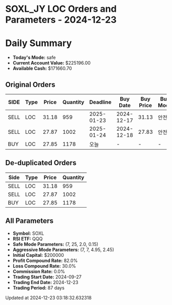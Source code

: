 # SOXL_JY LOC Orders and Parameters - 2024-12-23

# Daily Summary

- **Today's Mode:** safe
- **Current Account Value:** $225196.00
- **Available Cash:** $171660.70

## Original Orders

| SIDE | Type | Price | Quantity | Deadline | Buy Date | Buy Price | Buy Mode |
|------|------|-------|----------|----------|----------|-----------|----------|
| SELL | LOC | 31.18 | 959 | 2025-01-23 | 2024-12-17 | 31.13 | 안전 |
| SELL | LOC | 27.87 | 1002 | 2025-01-24 | 2024-12-18 | 27.83 | 안전 |
| BUY | LOC | 27.85 | 1178 | 오늘 | - | - | - |

## De-duplicated Orders

| Side | Type | Price | Quantity |
|------|------|-------|----------|
| SELL | LOC | 31.18 | 959 |
| SELL | LOC | 27.87 | 1002 |
| BUY | LOC | 27.85 | 1178 |

## All Parameters

- **Symbol:** SOXL
- **RSI ETF:** QQQ
- **Safe Mode Parameters:** (7, 25, 2.0, 0.15)
- **Aggressive Mode Parameters:** (7, 7, 4.95, 2.45)
- **Initial Capital:** $200000
- **Profit Compound Rate:** 82.0%
- **Loss Compound Rate:** 30.0%
- **Commission Rate:** 0.0%
- **Trading Start Date:** 2024-09-27
- **Trading End Date:** 2024-12-23
- **Trading Period:** 87 days

Updated at 2024-12-23 03:18:32.632318
